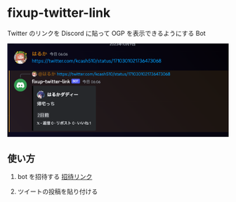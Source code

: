 # fixup-twitter-link

Twitter のリンクを Discord に貼って OGP を表示できるようにする Bot

![](./preview.png)

## 使い方

1. bot を招待する
   [招待リンク](https://discord.com/api/oauth2/authorize?client_id=1160624929306325103&permissions=274877933568&scope=bot)

2. ツイートの投稿を貼り付ける

